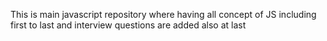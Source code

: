 This is main javascript repository where having all concept of JS including first to last and interview questions are added also at last
